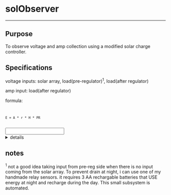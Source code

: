 # solObserver
___
<h2>Purpose</h2> 
To observe voltage and amp collection using a modified solar charge controller.

<h2>Specifications</h2>

voltage inputs: solar array, load(pre-regulator)<sup>1</sup>, load(after regulator)

amp input: load(after regulator)

formula:
<code style='margin:5px 2px;'>

	E = A * r * H * PR

</code>

<input type="text" id="volts" name="volts"/>

<details><summary>details</summary>
	<p>E = Energy</p>
    <p>A = Total solar panel Area</p>
    <p>r = solar panel yield or efficiency</p>
    <p>H = Annual average solar radiation</p>
    <p>PR = Performance ratio</p>
</details>
<h2>notes</h2>
<sup>1</sup> not a good idea taking input from pre-reg side when there is no input coming from the solar array. To prevent drain at night, i can use one of my handmade relay sensors. it requires 3 AA rechargable batteries that USE energy at night and recharge during the day.  This small subsystem is automated. 